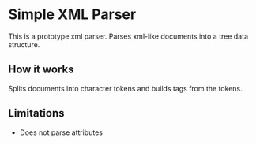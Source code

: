 # Simple XML Parser

This is a prototype xml parser. Parses xml-like documents into a tree data structure. 

## How it works
Splits documents into character tokens and builds tags from the tokens.

## Limitations
- Does not parse attributes

